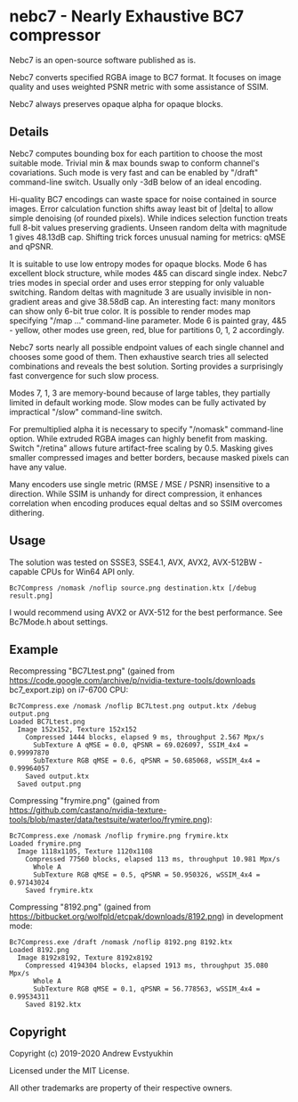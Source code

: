 # nebc7 - Nearly Exhaustive BC7 compressor

Nebc7 is an open-source software published as is.

Nebc7 converts specified RGBA image to BC7 format. It focuses on image quality and uses weighted PSNR metric with some assistance of SSIM.

Nebc7 always preserves opaque alpha for opaque blocks.

## Details

Nebc7 computes bounding box for each partition to choose the most suitable mode. Trivial min & max bounds swap to conform channel's covariations. Such mode is very fast and can be enabled by "/draft" command-line switch. Usually only -3dB below of an ideal encoding.

Hi-quality BC7 encodings can waste space for noise contained in source images. Error calculation function shifts away least bit of |delta| to allow simple denoising (of rounded pixels). While indices selection function treats full 8-bit values preserving gradients. Unseen random delta with magnitude 1 gives 48.13dB cap. Shifting trick forces unusual naming for metrics: qMSE and qPSNR.

It is suitable to use low entropy modes for opaque blocks. Mode 6 has excellent block structure, while modes 4&5 can discard single index. Nebc7 tries modes in special order and uses error stepping for only valuable switching. Random deltas with magnitude 3 are usually invisible in non-gradient areas and give 38.58dB cap. An interesting fact: many monitors can show only 6-bit true color. It is possible to render modes map specifying "/map ..." command-line parameter. Mode 6 is painted gray, 4&5 - yellow, other modes use green, red, blue for partitions 0, 1, 2 accordingly.

Nebc7 sorts nearly all possible endpoint values of each single channel and chooses some good of them. Then exhaustive search tries all selected combinations and reveals the best solution. Sorting provides a surprisingly fast convergence for such slow process.

Modes 7, 1, 3 are memory-bound because of large tables, they partially limited in default working mode. Slow modes can be fully activated by impractical "/slow" command-line switch.

For premultiplied alpha it is necessary to specify "/nomask" command-line option. While extruded RGBA images can highly benefit from masking. Switch "/retina" allows future artifact-free scaling by 0.5. Masking gives smaller compressed images and better borders, because masked pixels can have any value.

Many encoders use single metric (RMSE / MSE / PSNR) insensitive to a direction. While SSIM is unhandy for direct compression, it enhances correlation when encoding produces equal deltas and so SSIM overcomes dithering.

## Usage

The solution was tested on SSSE3, SSE4.1, AVX, AVX2, AVX-512BW - capable CPUs for Win64 API only.

`Bc7Compress /nomask /noflip source.png destination.ktx [/debug result.png]`

I would recommend using AVX2 or AVX-512 for the best performance. See Bc7Mode.h about settings.

## Example

Recompressing "BC7Ltest.png" (gained from https://code.google.com/archive/p/nvidia-texture-tools/downloads bc7_export.zip) on i7-6700 CPU:

    Bc7Compress.exe /nomask /noflip BC7Ltest.png output.ktx /debug output.png
    Loaded BC7Ltest.png
      Image 152x152, Texture 152x152
        Compressed 1444 blocks, elapsed 9 ms, throughput 2.567 Mpx/s
          SubTexture A qMSE = 0.0, qPSNR = 69.026097, SSIM_4x4 = 0.99997870
          SubTexture RGB qMSE = 0.6, qPSNR = 50.685068, wSSIM_4x4 = 0.99964057
        Saved output.ktx
      Saved output.png

Compressing "frymire.png" (gained from https://github.com/castano/nvidia-texture-tools/blob/master/data/testsuite/waterloo/frymire.png):

    Bc7Compress.exe /nomask /noflip frymire.png frymire.ktx
    Loaded frymire.png
      Image 1118x1105, Texture 1120x1108
        Compressed 77560 blocks, elapsed 113 ms, throughput 10.981 Mpx/s
          Whole A
          SubTexture RGB qMSE = 0.5, qPSNR = 50.950326, wSSIM_4x4 = 0.97143024
        Saved frymire.ktx

Compressing "8192.png" (gained from https://bitbucket.org/wolfpld/etcpak/downloads/8192.png) in development mode:

    Bc7Compress.exe /draft /nomask /noflip 8192.png 8192.ktx
    Loaded 8192.png
      Image 8192x8192, Texture 8192x8192
        Compressed 4194304 blocks, elapsed 1913 ms, throughput 35.080 Mpx/s
          Whole A
          SubTexture RGB qMSE = 0.1, qPSNR = 56.778563, wSSIM_4x4 = 0.99534311
        Saved 8192.ktx

## Copyright

Copyright (c) 2019-2020 Andrew Evstyukhin

Licensed under the MIT License.

All other trademarks are property of their respective owners.
